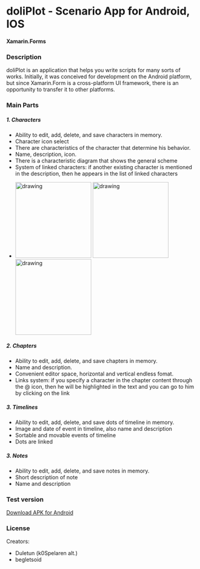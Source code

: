 # doliPlot - Scenario App for Android, IOS
#### Xamarin.Forms
### Description

doliPlot is an application that helps you write scripts for many sorts of works.
Initially, it was conceived for development on the Android platform, but since Xamarin.Form is a cross-platform UI framework, there is an opportunity to transfer it to other platforms.


### Main Parts
##### 1. Characters
- Ability to edit, add, delete, and save characters in memory.
- Character icon select
- There are characteristics of the character that determine his behavior.
- Name, description, icon.
- There is a characteristic diagram that shows the general scheme
- System of linked characters: if another existing character is mentioned in the description, then he appears in the list of linked characters
- <p float="left">
  <img src="https://user-images.githubusercontent.com/76465730/149429520-194ef928-9c5b-433c-b77c-cd46e9b2031c.png" alt="drawing" width="200"/>
  <img src="https://user-images.githubusercontent.com/76465730/149429520-194ef928-9c5b-433c-b77c-cd46e9b2031c.png" alt="drawing" width="200"/>
  <img src="https://user-images.githubusercontent.com/76465730/149429520-194ef928-9c5b-433c-b77c-cd46e9b2031c.png" alt="drawing" width="200"/>
  </p>



##### 2. Chapters
- Ability to edit, add, delete, and save chapters in memory.
- Name and description.
- Сonvenient editor space, horizontal and vertical endless fomat.
- Links system: if you specify a character in the chapter content through the @ icon, then he will be highlighted in the text and you can go to him by clicking on the link



##### 3. Timelines
- Ability to edit, add, delete, and save dots of timeline in memory.
- Image and date of event in timeline, also name and description
- Sortable and movable events of timeline
- Dots are linked

##### 3. Notes
- Ability to edit, add, delete, and save notes in memory.
- Short description of note
- Name and description


### Test version
[Download APK for Android](https://github.com/Duletun/doliPlot/releases)

### License
Creators:
- Duletun (k0Spelaren alt.)
- begletsoid
